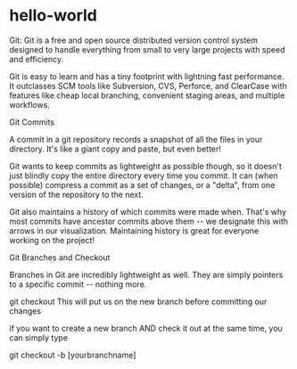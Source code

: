# hello-world

Git:
Git is a free and open source distributed version control system designed to handle everything from small to very large projects with speed and efficiency.

Git is easy to learn and has a tiny footprint with lightning fast performance. It outclasses SCM tools like Subversion, CVS, Perforce, and ClearCase with features like cheap local branching, convenient staging areas, and multiple workflows.


Git Commits

A commit in a git repository records a snapshot of all the files in your directory. It's like a giant copy and paste, but even better!

Git wants to keep commits as lightweight as possible though, so it doesn't just blindly copy the entire directory every time you commit. It can (when possible) compress a commit as a set of changes, or a "delta", from one version of the repository to the next.

Git also maintains a history of which commits were made when. That's why most commits have ancestor commits above them -- we designate this with arrows in our visualization. Maintaining history is great for everyone working on the project!


Git Branches and Checkout

Branches in Git are incredibly lightweight as well. They are simply pointers to a specific commit -- nothing more.

 git checkout <name>     This will put us on the new branch before committing our changes
 
if you want to create a new branch AND check it out at the same time, you can simply type 
 
 git checkout -b [yourbranchname]